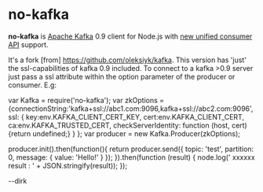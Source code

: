 # no-kafka

__no-kafka__ is [Apache Kafka](https://kafka.apache.org) 0.9 client for Node.js with [new unified consumer API](#groupconsumer-new-unified-consumer-api) support.

It's a fork [from] https://github.com/oleksiyk/kafka. This version has 'just' the ssl-capabilities of kafka 0.9 included. 
To connect to a kafka >0.9 server just pass a ssl attribute within the option parameter of the producer or consumer. E.g:

var Kafka = require('no-kafka');
var zkOptions = {connectionString:'kafka+ssl://abc1.com:9096,kafka+ssl://abc2.com:9096', 
       ssl: {
              key:env.KAFKA_CLIENT_CERT_KEY, 
              cert:env.KAFKA_CLIENT_CERT, 
              ca:env.KAFKA_TRUSTED_CERT, 
              checkServerIdentity: function (host, cert) {return undefined;}
       }
};
var producer = new Kafka.Producer(zkOptions);

producer.init().then(function(){
 return producer.send({
  topic: 'test',
  partition: 0,
  message: {
   value: 'Hello!'
  }
 });
}).then(function (result) {
 node.log(' xxxxxx result : ' + JSON.stringify(result));
});

--dirk

